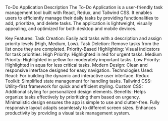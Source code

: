 To-Do Application Description
The To-Do Application is a user-friendly task management tool built with React, Redux, and Tailwind CSS. It enables users to efficiently manage their daily tasks by providing functionalities to add, prioritize, and delete tasks. The application is lightweight, visually appealing, and optimized for both desktop and mobile devices.

Key Features:
Task Creation: Easily add tasks with a description and assign priority levels (High, Medium, Low).
Task Deletion: Remove tasks from the list once they are completed.
Priority-Based Highlighting: Visual indicators for task priorities:
High Priority: Highlighted in red for urgent tasks.
Medium Priority: Highlighted in yellow for moderately important tasks.
Low Priority: Highlighted in aqua for less critical tasks.
Modern Design: Clean and responsive interface designed for easy navigation.
Technologies Used:
React: For building the dynamic and interactive user interface.
Redux Toolkit: Simplified state management for handling tasks.
Tailwind CSS: Utility-first framework for quick and efficient styling.
Custom CSS: Additional styling for personalized design elements.
Benefits:
Helps organize tasks effectively by prioritizing them based on urgency.
Minimalistic design ensures the app is simple to use and clutter-free.
Fully responsive layout adapts seamlessly to different screen sizes.
Enhances productivity by providing a visual task management system.

